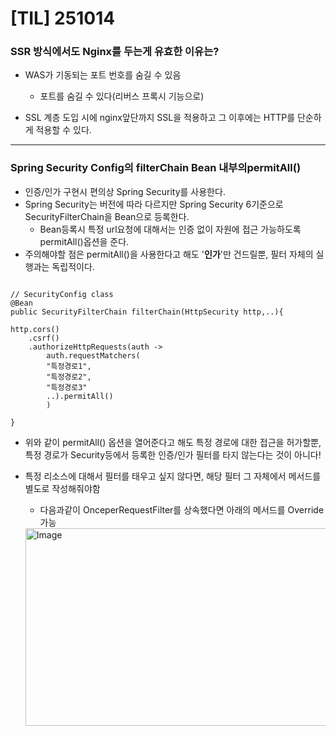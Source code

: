 # [TIL] 251014





### SSR 방식에서도 Nginx를 두는게 유효한 이유는?

- WAS가 기동되는 포트 번호를 숨길 수 있음
  - 포트를 숨길 수 있다(리버스 프록시 기능으로)

- SSL 계층 도입 시에 nginx앞단까지 SSL을 적용하고 그 이후에는 HTTP를 단순하게 적용할 수 있다. 





---



### Spring Security Config의 filterChain Bean 내부의permitAll()

- 인증/인가 구현시 편의상 Spring Security를 사용한다.
- Spring Security는 버전에 따라 다르지만 Spring Security 6기준으로 SecurityFilterChain을 Bean으로 등록한다.
  - Bean등록시 특정 url요청에 대해서는 인증 없이 자원에 접근 가능하도록 permitAll()옵션을 준다.
- 주의해야할 점은 permitAll()을 사용한다고 해도 '**인가**'만 건드릴뿐, 필터 자체의 실행과는 독립적이다.

```

// SecurityConfig class
@Bean
public SecurityFilterChain filterChain(HttpSecurity http,..){

http.cors()
	.csrf()
    .authorizeHttpRequests(auth -> 
    	auth.requestMatchers(
    	"특정경로1",
    	"특정경로2",
    	"특정경로3"
    	..).permitAll()
    	)

}
```



- 위와 같이 permitAll() 옵션을 열어준다고 해도 특정 경로에 대한 접근을 허가할뿐, 특정 경로가 Security등에서 등록한 인증/인가 필터를 타지 않는다는 것이 아니다!

- 특정 리소스에 대해서 필터를 태우고 싶지 않다면, 해당 필터 그 자체에서 메서드를 별도로 작성해줘야함

  - 다음과같이 OnceperRequestFilter를 상속했다면 아래의 메서드를 Override가능 

  <img width="794" height="316" alt="Image" src="https://github.com/user-attachments/assets/306a78b0-0892-4d3f-b612-f549ba33c8c6" />



